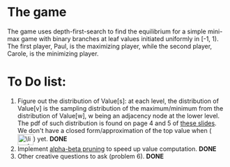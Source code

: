 # The game
The game uses depth-first-search to find the equilibrium for a simple mini-max game with binary branches at leaf values initiated uniformly in [-1, 1). The first player, Paul, is the maximizing player, while the second player, Carole, is the minimizing player.
# To Do list:
1. Figure out the distribution of Value[s]: at each level, the distribution of Value[v] is the sampling distribution of the maximum/minimum from the distribution of Value[w], w being an adjacency node at the lower level. The pdf of such distribution is found on page 4 and 5 of [these slides](https://www2.stat.duke.edu/courses/Spring12/sta104.1/Lectures/Lec15.pdf). We don't have a closed form/approximation of the top value when (<img src="http://www.sciweavers.org/tex2img.php?eq=%5Clim_%7Bn%5Crightarrow%20%5Cinfty%7D&bc=White&fc=Black&im=jpg&fs=12&ff=arev&edit=0" align="center" border="0" alt="\lim_{n\rightarrow \infty}" width="36" height="25" />) yet. **DONE**
2. Implement [alpha-beta pruning](https://en.wikipedia.org/wiki/Alpha%E2%80%93beta_pruning) to speed up value computation. **DONE**
3. Other creative questions to ask (problem 6). **DONE**
